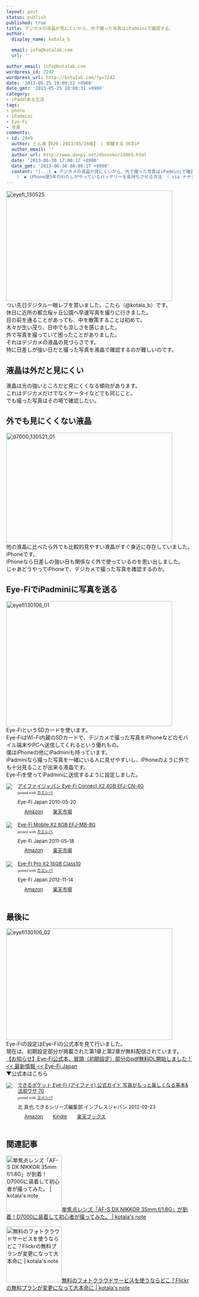 ```yaml
---
layout: post
status: publish
published: true
title: デジカメの液晶が見にくいから、外で撮った写真はiPadminiで確認する。
author:
  display_name: kotala_b

  email: info@kotalab.com
  url: ''

author_email: info@kotalab.com
wordpress_id: 7242
wordpress_url: http://kotalab.com/?p=7242
date: '2013-05-25 19:00:31 +0900'
date_gmt: '2013-05-25 10:00:31 +0900'
category:
- iPadのある生活
tags:
- photo
- iPadmini
- Eye-Fi
- 写真
comments:
- id: 2049
  author: どん速【020：2013/05/26版】 | 覚醒する @CDiP
  author_email: ''
  author_url: http://www.donpy.net/donsoku/24869.html
  date: '2013-06-30 17:00:17 +0900'
  date_gmt: '2013-06-30 08:00:17 +0900'
  content: "[...] ◆ デジカメの液晶が見にくいから、外で撮った写真はiPadminiで確認する。 （ via kotala&#8217;s note
    ） ◆ iPhone歴5年のわたしがやっているバッテリーを長持ちさせる方法 （ via ナナショク ）  [...]"
---
```

<p><img src="http://kotalab.com/wp-content/uploads/eyefi_130525-448x297.jpg" alt="eyefi_130525" width="448" height="297" class="alignnone size-large wp-image-7245" /><br />
つい先日デジタル一眼レフを買いました。こたら（@kotala_b）です。<br />
休日に近所の都立桜ヶ丘公園へ早速写真を撮りに行きました。<br />
目の前を通ることがあっても、中を散策することは初めて。<br />
木々が生い茂り、日中でも涼しさを感じました。<br />
外で写真を撮っていて困ったことがありました。<br />
それはデジカメの液晶の見づらさです。<br />
特に日差しが強い日だと撮った写真を液晶で確認するのが難しいのです。<br />
<!--more--></p>
<h2>液晶は外だと見にくい</h2>
<p>液晶は光の強いところだと見にくくなる傾向があります。<br />
これはデジカメだけでなくケータイなどでも同じこと。<br />
でも撮った写真はその場で確認したい。</p>
<h2>外でも見にくくない液晶</h2>
<p><img src="http://kotalab.com/wp-content/uploads/d7000_130521_01-448x296.jpg" alt="d7000_130521_01" width="448" height="296" class="alignnone size-large wp-image-7212" /><br />
他の液晶に比べたら外でも比較的見やすい液晶がすぐ身近に存在していました。<br />
iPhoneです。<br />
iPhoneなら日差しの強い日も関係なく外で使っているのを思い出しました。<br />
じゃあどうやってiPhoneで、デジカメで撮った写真を確認するのか。</p>
<h2>Eye-FiでiPadminiに写真を送る</h2>
<p><img src="http://kotalab.com/wp-content/uploads/eyefi130106_01-448x336.jpg" alt="eyefi130106_01" width="448" height="336" class="alignnone size-large wp-image-5533" /><br />
Eye-FiというSDカードを使います。<br />
Eye-FiはWi-Fi内蔵のSDカードで、デジカメで撮った写真をiPhoneなどのモバイル端末やPCへ送信してくれるという優れもの。<br />
僕はiPhoneの他にiPadminiも持っています。<br />
iPadminiなら撮った写真を一緒にいる人に見せやすいし、iPhoneのように外でも十分見ることが出来る液晶です。<br />
Eye-Fiを使ってiPadminiに送信するように設定しました。</p>
<div class="kaerebalink-box" style="text-align:left;padding-bottom:20px;font-size:small;/zoom: 1;overflow: hidden;">
<div class="kaerebalink-image" style="float:left;margin:0 15px 10px 0;"><a href="http://www.amazon.co.jp/exec/obidos/ASIN/B003M05LMM/same-22/ref=nosim/" rel="nofollow" target="_blank"><img src="http://ecx.images-amazon.com/images/I/31ZDTjLRvkL._SL160_.jpg" style="border: none;" /></a></div>
<div class="kaerebalink-info" style="line-height:120%;/zoom: 1;overflow: hidden;">
<div class="kaerebalink-name" style="margin-bottom:10px;line-height:120%"><a href="http://www.amazon.co.jp/exec/obidos/ASIN/B003M05LMM/same-22/ref=nosim/" rel="nofollow" target="_blank">アイファイジャパン Eye-Fi Connect X2 4GB EFJ-CN-4G</a>
<div class="kaerebalink-powered-date" style="font-size:8pt;margin-top:5px;font-family:verdana;line-height:120%">posted with <a href="http://kaereba.com" target="_blank">カエレバ</a></div>
</div>
<div class="kaerebalink-detail" style="margin-bottom:5px;"> Eye-Fi Japan 2010-05-20    </div>
<div class="kaerebalink-link1" style="margin-top:10px;">
<div class="shoplinkamazon" style="display:inline;margin-right:5px;background: url('http://img.yomereba.com/tam_k_01.gif') 0 0 no-repeat;padding: 2px 0 2px 18px;white-space: nowrap;"><a href="http://www.amazon.co.jp/gp/search?keywords=EFJ-CN-4G&__mk_ja_JP=%83J%83%5E%83J%83i&tag=same-22" rel="nofollow" target="_blank" title="アマゾン" >Amazon</a></div>
<div class="shoplinkrakuten" style="display:inline;margin-right:5px;background: url('http://img.yomereba.com/tam_k_01.gif') 0 -50px no-repeat;padding: 2px 0 2px 18px;white-space: nowrap;"><a href="http://hb.afl.rakuten.co.jp/hgc/0fa7afc8.bbfc196a.0fa7afc9.d56c38f1/?pc=http%3A%2F%2Fsearch.rakuten.co.jp%2Fsearch%2Fmall%2FEFJ-CN-4G%2F-%2Ff.1-p.1-s.1-sf.0-st.A-v.2%3Fx%3D0%26scid%3Daf_ich_link_urltxt%26m%3Dhttp%3A%2F%2Fm.rakuten.co.jp%2F" rel="nofollow" target="_blank" title="楽天市場" >楽天市場</a></div>
</div>
</div>
<div class="booklink-footer" style="clear: left"></div>
</div>
<div class="kaerebalink-box" style="text-align:left;padding-bottom:20px;font-size:small;/zoom: 1;overflow: hidden;">
<div class="kaerebalink-image" style="float:left;margin:0 15px 10px 0;"><a href="http://www.amazon.co.jp/exec/obidos/ASIN/B004ZWQN28/same-22/ref=nosim/" rel="nofollow" target="_blank"><img src="http://ecx.images-amazon.com/images/I/41GpB0gjxrL._SL160_.jpg" style="border: none;" /></a></div>
<div class="kaerebalink-info" style="line-height:120%;/zoom: 1;overflow: hidden;">
<div class="kaerebalink-name" style="margin-bottom:10px;line-height:120%"><a href="http://www.amazon.co.jp/exec/obidos/ASIN/B004ZWQN28/same-22/ref=nosim/" rel="nofollow" target="_blank">Eye-Fi Mobile X2 8GB EFJ-MB-8G</a>
<div class="kaerebalink-powered-date" style="font-size:8pt;margin-top:5px;font-family:verdana;line-height:120%">posted with <a href="http://kaereba.com" target="_blank">カエレバ</a></div>
</div>
<div class="kaerebalink-detail" style="margin-bottom:5px;"> Eye-Fi Japan 2011-05-18    </div>
<div class="kaerebalink-link1" style="margin-top:10px;">
<div class="shoplinkamazon" style="display:inline;margin-right:5px;background: url('http://img.yomereba.com/tam_k_01.gif') 0 0 no-repeat;padding: 2px 0 2px 18px;white-space: nowrap;"><a href="http://www.amazon.co.jp/gp/search?keywords=EFJ-MB-8G&__mk_ja_JP=%83J%83%5E%83J%83i&tag=same-22" rel="nofollow" target="_blank" title="アマゾン" >Amazon</a></div>
<div class="shoplinkrakuten" style="display:inline;margin-right:5px;background: url('http://img.yomereba.com/tam_k_01.gif') 0 -50px no-repeat;padding: 2px 0 2px 18px;white-space: nowrap;"><a href="http://hb.afl.rakuten.co.jp/hgc/0fa7afc8.bbfc196a.0fa7afc9.d56c38f1/?pc=http%3A%2F%2Fsearch.rakuten.co.jp%2Fsearch%2Fmall%2FEFJ-MB-8G%2F-%2Ff.1-p.1-s.1-sf.0-st.A-v.2%3Fx%3D0%26scid%3Daf_ich_link_urltxt%26m%3Dhttp%3A%2F%2Fm.rakuten.co.jp%2F" rel="nofollow" target="_blank" title="楽天市場" >楽天市場</a></div>
</div>
</div>
<div class="booklink-footer" style="clear: left"></div>
</div>
<div class="kaerebalink-box" style="text-align:left;padding-bottom:20px;font-size:small;/zoom: 1;overflow: hidden;">
<div class="kaerebalink-image" style="float:left;margin:0 15px 10px 0;"><a href="http://www.amazon.co.jp/exec/obidos/ASIN/B00A2DEPQK/same-22/ref=nosim/" rel="nofollow" target="_blank"><img src="http://ecx.images-amazon.com/images/I/51m0XzUBqBL._SL160_.jpg" style="border: none;" /></a></div>
<div class="kaerebalink-info" style="line-height:120%;/zoom: 1;overflow: hidden;">
<div class="kaerebalink-name" style="margin-bottom:10px;line-height:120%"><a href="http://www.amazon.co.jp/exec/obidos/ASIN/B00A2DEPQK/same-22/ref=nosim/" rel="nofollow" target="_blank">Eye-Fi Pro X2 16GB Class10</a>
<div class="kaerebalink-powered-date" style="font-size:8pt;margin-top:5px;font-family:verdana;line-height:120%">posted with <a href="http://kaereba.com" target="_blank">カエレバ</a></div>
</div>
<div class="kaerebalink-detail" style="margin-bottom:5px;"> Eye-Fi Japan 2012-11-14    </div>
<div class="kaerebalink-link1" style="margin-top:10px;">
<div class="shoplinkamazon" style="display:inline;margin-right:5px;background: url('http://img.yomereba.com/tam_k_01.gif') 0 0 no-repeat;padding: 2px 0 2px 18px;white-space: nowrap;"><a href="http://www.amazon.co.jp/gp/search?keywords=Class10&__mk_ja_JP=%83J%83%5E%83J%83i&tag=same-22" rel="nofollow" target="_blank" title="アマゾン" >Amazon</a></div>
<div class="shoplinkrakuten" style="display:inline;margin-right:5px;background: url('http://img.yomereba.com/tam_k_01.gif') 0 -50px no-repeat;padding: 2px 0 2px 18px;white-space: nowrap;"><a href="http://hb.afl.rakuten.co.jp/hgc/0fa7afc8.bbfc196a.0fa7afc9.d56c38f1/?pc=http%3A%2F%2Fsearch.rakuten.co.jp%2Fsearch%2Fmall%2FClass10%2F-%2Ff.1-p.1-s.1-sf.0-st.A-v.2%3Fx%3D0%26scid%3Daf_ich_link_urltxt%26m%3Dhttp%3A%2F%2Fm.rakuten.co.jp%2F" rel="nofollow" target="_blank" title="楽天市場" >楽天市場</a></div>
</div>
</div>
<div class="booklink-footer" style="clear: left"></div>
</div>
<h2>最後に</h2>
<p><img src="http://kotalab.com/wp-content/uploads/eyefi130106_02-448x300.jpg" alt="eyefi130106_02" width="448" height="300" class="alignnone size-large wp-image-5539" /><br />
Eye-Fiの設定はEye-Fiの公式本を見て行いました。<br />
現在は、初期設定部分が掲載された第1章と第2章が無料配信されています。<br />
<a href="http://eyefi.co.jp/topics/2012/02/22/eye-fipdfdl.html" target="_blank">【お知らせ】Eye-Fi公式本、冒頭（初期設定）部分のpdf無料DL開始しました！ << 最新情報 << Eye-Fi Japan</a><br />
▼公式本はこちら</p>
<div class="booklink-box" style="text-align:left;padding-bottom:20px;font-size:small;/zoom: 1;overflow: hidden;">
<div class="booklink-image" style="float:left;margin:0 15px 10px 0;"><a href="http://www.amazon.co.jp/exec/obidos/asin/4844331515/same-22/" name="booklink" rel="nofollow" target="_blank"><img src="http://ecx.images-amazon.com/images/I/51vI-U%2BFSqL._SL160_.jpg" style="border: none;" /></a></div>
<div class="booklink-info" style="line-height:120%;/zoom: 1;overflow: hidden;">
<div class="booklink-name" style="margin-bottom:10px;line-height:120%"><a href="http://www.amazon.co.jp/exec/obidos/asin/4844331515/same-22/" rel="nofollow" name="booklink" target="_blank">できるポケット Eye-Fi (アイファイ) 公式ガイド  写真がもっと楽しくなる基本&活用ワザ 70</a>
<div class="booklink-powered-date" style="font-size:8pt;margin-top:5px;font-family:verdana;line-height:120%">posted with <a href="http://yomereba.com" target="_blank">ヨメレバ</a></div>
</div>
<div class="booklink-detail" style="margin-bottom:5px;">北 真也,できるシリーズ編集部 インプレスジャパン 2012-02-23    </div>
<div class="booklink-link2" style="margin-top:10px;">
<div class="shoplinkamazon" style="display:inline;margin-right:5px;background: url('http://img.yomereba.com/tam_y.gif') 0 0 no-repeat;padding: 2px 0 2px 18px;white-space: nowrap;"><a href="http://www.amazon.co.jp/exec/obidos/asin/4844331515/same-22/" rel="nofollow" target="_blank" title="アマゾン" >Amazon</a></div>
<div class="shoplinkkindle" style="display:inline;margin-right:5px;background: url('http://img.yomereba.com/tam_y.gif') 0 0 no-repeat;padding: 2px 0 2px 18px;white-space: nowrap;"><a href="http://www.amazon.co.jp/exec/obidos/ASIN/B009OWX5PC/same-22/" rel="nofollow" target="_blank" >Kindle</a></div>
<div class="shoplinkrakuten" style="display:inline;margin-right:5px;background: url('http://img.yomereba.com/tam_y.gif') 0 -50px no-repeat;padding: 2px 0 2px 18px;white-space: nowrap;"><a href="http://hb.afl.rakuten.co.jp/hgc/0fa7afc8.bbfc196a.0fa7afc9.d56c38f1/?pc=http%3A%2F%2Fbooks.rakuten.co.jp%2Frb%2F11552099%2F%3Fscid%3Daf_ich_link_urltxt%26m%3Dhttp%3A%2F%2Fm.rakuten.co.jp%2Fev%2Fbook%2F" rel="nofollow" target="_blank" title="楽天ブックス" >楽天ブックス</a></div>
</div>
</div>
<div class="booklink-footer" style="clear: left"></div>
</div>
<h2 class="rele">関連記事</h2>
<p><a href="http://kotalab.com/af-s-dx-nikkor-35mm" target="_blank"><img  class="alignleft" src="http://kotalab.com/wp-content/uploads/d7000_130521-448x336.jpg" alt="単焦点レンズ「AF-S DX NIKKOR 35mm f/1.8G」が到着！D7000に装着して初心者が撮ってみた。 | kotala's note" width="150" /></a><a href="http://kotalab.com/af-s-dx-nikkor-35mm" target="_blank">単焦点レンズ「AF-S DX NIKKOR 35mm f/1.8G」が到着！D7000に装着して初心者が撮ってみた。 | kotala's note</a><br style="clear:both;" /><br />
<a href="http://kotalab.com/photo-cloud" target="_blank"><img  class="alignleft" src="http://kotalab.com/wp-content/uploads/cloud_130523-448x297.jpg" alt="無料のフォトクラウドサービスを使うならどこ？Flickrの無料プランが変更になって大本命に | kotala's note" width="150" /></a><a href="http://kotalab.com/photo-cloud" target="_blank">無料のフォトクラウドサービスを使うならどこ？Flickrの無料プランが変更になって大本命に | kotala's note</a><br style="clear:both;" /></p>
